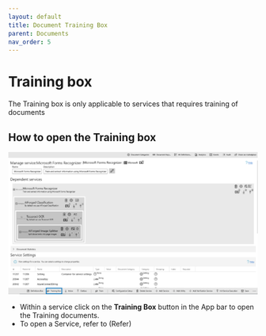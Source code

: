 ```yaml
---
layout: default
title: Document Training Box
parent: Documents
nav_order: 5
---
```


# Training box

The Training box is only applicable to services that requires training of documents

## How to open the Training box

![](<../.gitbook/assets/78 (1) (1).png>)

* Within a service click on the **Training Box** button in the App bar to open the Training documents.
* To open a Service, refer to (Refer)
